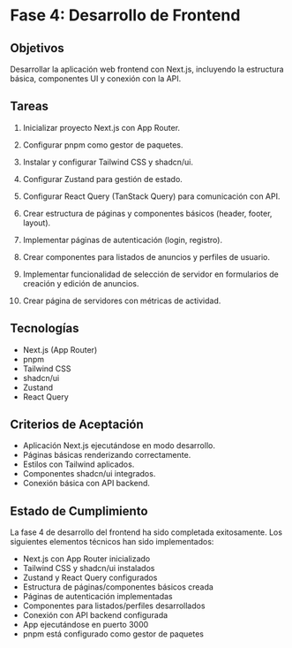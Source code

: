 # Fase 4: Desarrollo de Frontend

## Objetivos
Desarrollar la aplicación web frontend con Next.js, incluyendo la estructura básica, componentes UI y conexión con la API.

## Tareas
1. Inicializar proyecto Next.js con App Router.
2. Configurar pnpm como gestor de paquetes.
3. Instalar y configurar Tailwind CSS y shadcn/ui.
4. Configurar Zustand para gestión de estado.
5. Configurar React Query (TanStack Query) para comunicación con API.
6. Crear estructura de páginas y componentes básicos (header, footer, layout).
7. Implementar páginas de autenticación (login, registro).
8. Crear componentes para listados de anuncios y perfiles de usuario.

9. Implementar funcionalidad de selección de servidor en formularios de creación y edición de anuncios.

10. Crear página de servidores con métricas de actividad.
## Tecnologías
- Next.js (App Router)
- pnpm
- Tailwind CSS
- shadcn/ui
- Zustand
- React Query

## Criterios de Aceptación
- Aplicación Next.js ejecutándose en modo desarrollo.
- Páginas básicas renderizando correctamente.
- Estilos con Tailwind aplicados.
- Componentes shadcn/ui integrados.
- Conexión básica con API backend.
## Estado de Cumplimiento

La fase 4 de desarrollo del frontend ha sido completada exitosamente. Los siguientes elementos técnicos han sido implementados:

- Next.js con App Router inicializado
- Tailwind CSS y shadcn/ui instalados
- Zustand y React Query configurados
- Estructura de páginas/componentes básicos creada
- Páginas de autenticación implementadas
- Componentes para listados/perfiles desarrollados
- Conexión con API backend configurada
- App ejecutándose en puerto 3000
- pnpm está configurado como gestor de paquetes